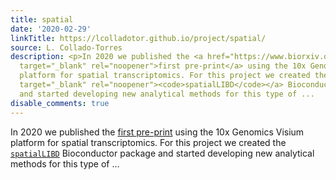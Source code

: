 ```yaml
---
title: spatial
date: '2020-02-29'
linkTitle: https://lcolladotor.github.io/project/spatial/
source: L. Collado-Torres
description: <p>In 2020 we published the <a href="https://www.biorxiv.org/content/10.1101/2020.02.28.969931v1"
  target="_blank" rel="noopener">first pre-print</a> using the 10x Genomics Visium
  platform for spatial transcriptomics. For this project we created the <a href="https://bioconductor.org/packages/spatialLIBD"
  target="_blank" rel="noopener"><code>spatialLIBD</code></a> Bioconductor package
  and started developing new analytical methods for this type of ...
disable_comments: true
---
```

<p>In 2020 we published the <a href="https://www.biorxiv.org/content/10.1101/2020.02.28.969931v1" target="_blank" rel="noopener">first pre-print</a> using the 10x Genomics Visium platform for spatial transcriptomics. For this project we created the <a href="https://bioconductor.org/packages/spatialLIBD" target="_blank" rel="noopener"><code>spatialLIBD</code></a> Bioconductor package and started developing new analytical methods for this type of ...